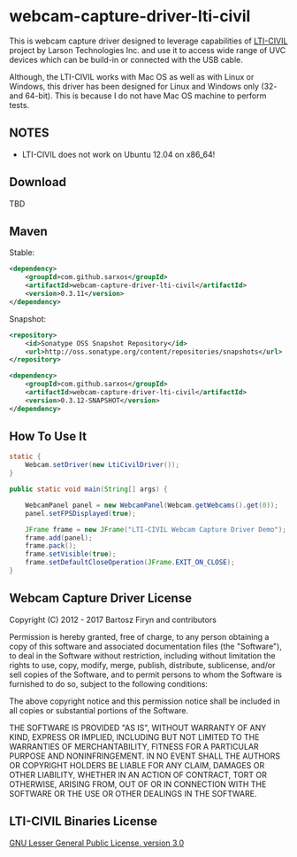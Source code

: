 # webcam-capture-driver-lti-civil

This is webcam capture driver designed to leverage capabilities of
[LTI-CIVIL](http://sourceforge.net/projects/lti-civil/) project by Larson Technologies Inc. 
and use it to access wide range of UVC devices which can be build-in or connected
with the USB cable.

Although, the LTI-CIVIL works with Mac OS as well as with Linux or Windows, this driver 
has been designed for Linux and Windows only (32- and 64-bit). This is because I
do not have Mac OS machine to perform tests.

## NOTES

* LTI-CIVIL does not work on Ubuntu 12.04 on x86_64!

## Download

TBD

## Maven

Stable:

```xml
<dependency>
	<groupId>com.github.sarxos</groupId>
	<artifactId>webcam-capture-driver-lti-civil</artifactId>
	<version>0.3.11</version>
</dependency>
```

Snapshot:

```xml
<repository>
    <id>Sonatype OSS Snapshot Repository</id>
    <url>http://oss.sonatype.org/content/repositories/snapshots</url>
</repository>
```
```xml
<dependency>
    <groupId>com.github.sarxos</groupId>
    <artifactId>webcam-capture-driver-lti-civil</artifactId>
    <version>0.3.12-SNAPSHOT</version>
</dependency>
```

## How To Use It

```java
static {
	Webcam.setDriver(new LtiCivilDriver());
}

public static void main(String[] args) {

	WebcamPanel panel = new WebcamPanel(Webcam.getWebcams().get(0));
	panel.setFPSDisplayed(true);

	JFrame frame = new JFrame("LTI-CIVIL Webcam Capture Driver Demo");
	frame.add(panel);
	frame.pack();
	frame.setVisible(true);
	frame.setDefaultCloseOperation(JFrame.EXIT_ON_CLOSE);
}
```

## Webcam Capture Driver License

Copyright (C) 2012 - 2017 Bartosz Firyn and contributors

Permission is hereby granted, free of charge, to any person obtaining a copy of this software and associated documentation files (the "Software"), to deal in the Software without restriction, including without limitation the rights to use, copy, modify, merge, publish, distribute, sublicense, and/or sell copies of the Software, and to permit persons to whom the Software is furnished to do so, subject to the following conditions:

The above copyright notice and this permission notice shall be included in all copies or substantial portions of the Software.

THE SOFTWARE IS PROVIDED "AS IS", WITHOUT WARRANTY OF ANY KIND, EXPRESS OR IMPLIED, INCLUDING BUT NOT LIMITED TO THE WARRANTIES OF MERCHANTABILITY, FITNESS FOR A PARTICULAR PURPOSE AND NONINFRINGEMENT. IN NO EVENT SHALL THE AUTHORS OR COPYRIGHT HOLDERS BE LIABLE FOR ANY CLAIM, DAMAGES OR OTHER LIABILITY, WHETHER IN AN ACTION OF CONTRACT, TORT OR OTHERWISE, ARISING FROM, OUT OF OR IN CONNECTION WITH THE SOFTWARE OR THE USE OR OTHER DEALINGS IN THE SOFTWARE.

## LTI-CIVIL Binaries License

[GNU Lesser General Public License, version 3.0](http://lti-civil.cvs.sourceforge.net/viewvc/lti-civil/lti-civil/LICENSE?revision=1.1&view=markup)
